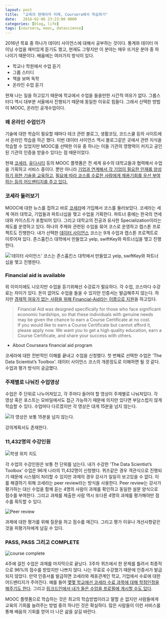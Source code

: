 ```yaml
---
layout: post
title:  "교육의 현재이자 미래, Coursera에서 학습하기"
date:   2016-02-06 23:23:00 0000
categories: [blog, life]
tags: [coursera, mooc, datascience]
---
```

2016년 목표 중 하나가 데이터 사이언스에 대해서 공부하는 것이다. 통계와 데이터 마이닝 수업을 재미있게 듣기도 했고, 현재도 그렇지만 이 분야는 매우 뜨거운 분야 중 하나이기 때문이다. 배움에는 여러가지 방식이 있다. 

- 학교나 학원에서 수업 듣기
- 그룹 스터디
- 책을 보며 독학
- 온라인 수업 듣기

현재 나는 일을 하고있기 때문에 학교에서 수업을 들을만한 시간적 여유가 없다. 그룹스터디 역시 대부분 서울에서 진행되기 때문에 동일한 이유로 힘들다. 그래서 선택한 방법이 MOOC, 온라인 공개수업이다.

### 왜 온라인 수업인가

기술에 대한 학습이 필요할 때마다 테크 관련 블로그, 생활코딩, 코드스쿨 등의 사이트에서 온라인 학습을 하곤 했다. 이번 데이터 사이언스 역시 블로그같은 곳에서 관련 지식을 학습할 수 있었지만 MOOC를 선택한 이유 중 하나는 이들 기관의 영향력이 커지고 공인된 기관의 인증을 받을수 있다는 점 때문이었다.

현재 [코세라][coursera], [유다시티][udacity] 등의 MOOC 플랫폼은 전 세계 유수의 대학교들과 협력해서 수업을 기획하고 서비스 중이다. 뿐만 아니라 [기업과 연계해서 각 기업이 필요한 인재를 양성하기 위한 기술을 교육하고][case-instagram], [필요에 따라 코스를 수료한 사람에게 채용기회를 우선 부여하는 등의 어드밴티지를 주고 있다.][case-atnt]

### 코세라 둘러보기

MOOC에 대한 뉴스를 접하고 바로 [코세라][coursera]에 가입해서 코스를 둘러보았다. 코세라는 세계 여러 대학교, 기업들과 파트너십을 맺고 수업을 기획한다. 파트너 중에는 한국의 연세대와 카이스트가 포함되어 있다. 그리고 대학교의 전공과 유사한 Specialization이라는 제도를 운영하고 있다. 하나의 주제와 관련된 수업을 묶어 코스로 운영하고 캡스톤 프로젝트도 진행한다. 내가 선택한 [데이터 사이언스][data-science] 코스는 9개 수업과 캡스톤 프로젝트로 이루어져 있다. 존스홉킨스 대학에서 만들었고 yelp, swiftKey와 파트너십을 맺고 진행한다.

!['데이터 사이언스' 코스는 존스홉킨스 대학에서 만들었고 yelp, swiftKey와 파트너십을 맺고 진행한다.]({{site.baseurl}}/images/2016-02-06-about-coursera-class_coursera.png)

### Financial aid is available

위 이미지에도 나오지만 수업을 듣기위해선 수강료가 필요하다. 각 수업, 코스마다 수강료는 차이가 있다. 돈이 없어도 수업을 들을 수 있지만 인증서는 발급해주지 않는다. 하지만 [경제적 여유가 없는 사람을 위해 Financial-Aid라는 이름으로 지원][financial-aid]을 하고있다. 

> Financial Aid was designed specifically for those who face significant economic hardships, so that these individuals with genuine needs may be given the chance to earn a Course Certificate at no cost.  
If you would like to earn a Course Certificate but cannot afford it, please apply now. We want you to get a high quality education, earn a Course Certificate, and share your success with others.  
- About Courseara financial aid program


코세라에 대한 전반적인 이해를 끝내고 수업을 신청했다. 첫 번째로 선택한 수업은 'The Data Scientist’s Toolbox'. 데이터 사이언스 코스의 개론정도로 이해하면 될 것 같다. 수업과 평가 방식이 궁금했다.  

### 주제별로 나눠진 수업영상

수업은 주 단위로 나누어져있고, 각 주마다 들어야 할 영상이 주제별로 나눠져있다. 각 영상 혹은 포스트는 모바일에서도 접근 가능하기 때문에 의지만 있다면 부담스럽지 않게 학습할 수 있다. 수업마다 다르겠지만 각 영상은 대게 15분을 넘지 않는다.

![각 영상은 보통 15분을 넘지 않는다.]({{site.baseurl}}/images/2016-02-06-about-coursera-class_lessons.png)

강의계획서도 존재한다. 

### 11,432명의 수강인원

![학생 위치 지도]({{site.baseurl}}/images/2016-02-06-about-coursera-class_map.png)

각 수업의 수강인원은 보통 천 단위를 넘는다. 내가 수강한 'The Data Scientist’s Toolbox' 수업은 96개 나라의 11,432명이 신청했다. 퀴즈같은 경우 객관식으로 진행되기 때문에 시스템이 처리할 수 있지만 과제의 경우 강사가 일일히 보고있을 수 없다. 이를 해결하기 위해 코세라는 peer review라는 방식을 사용한다. Peer review는 강사가 평가하는 대신 수업을 함께 듣는 4명의 사람이 과제를 확인하고 동일한 설문 양식으로 점수를 부여한다. 그리고 과제를 제출한 사람 역시 또다른 4명의 과제를 평가해야만 점수를 획득할 수 있다.

![Peer review]({{site.baseurl}}/images/2016-02-06-about-coursera-class_peerreview.png)

과제에 대한 평가를 위해 질문을 하고 점수를 매긴다. 그리고 평가 이유나 개선사항같은 것을 피평가자에게 남길 수 있다.

### PASS, PASS 그리고 COMPLETE

![course complete]({{site.baseurl}}/images/2016-02-06-about-coursera-class_complete.png)

4주에 걸친 수업은 과제를 마지막으로 끝났다. 3주차 퀴즈에서 한 문제를 틀려서 최종적으로 96%의 점수를 받았지만 나쁘지 않다. 나는 무료로 수강했기 때문에 인증서가 발급되지 않았다. 만약 인증서를 발급하면 코세라와 제휴관계인 학교, 기업에서 수료에 대한 어드밴티지가 주어진다. 예를 들어 [몇몇 학교에선 코세라 수료 과목에 대해 학점인정을 해주기도 한다][advantage]. 그리고 [링크드인에서 내가 들은 수업을 프로필에 게시할 수도 있다][linkedin].

MOOC 플랫폼으로 학습하는 것은 최고의 학습방법이라고 말할 순 없지만 사람들에게 교육의 기회를 늘려주는 방법 중의 하나인 것은 확실하다. 많은 사람들이 이런 서비스를 통해 배움의 기회를 얻어 더 나은 삶을 살길 바란다. 


[coursera]: https://www.coursera.org
[udacity]: https://www.udacity.com
[data-science]: https://www.coursera.org/specializations/jhu-data-science
[case-atnt]: http://www.indaily.co.kr/client/news/newsView.asp?nBcate=F1002&nMcate=M1003&nIdx=24356&cpage=8&nType=1
[case-instagram]: http://kr.besuccess.com/2015/02/coursera-partners-with-google-instagram-500startups/
[financial-aid]: https://www.coursera.org/finaid/course/data-scientists-tools
[advantage]: http://www.koreatimes.com/article/777282
[linkedin]: http://coursera.tumblr.com/post/66959529107/add-coursera-accomplishments-to-your-linkedin
